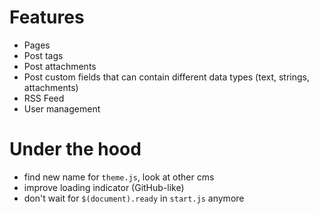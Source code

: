 # Features

- Pages
- Post tags
- Post attachments
- Post custom fields that can contain different data types (text, strings, attachments)
- RSS Feed
- User management

# Under the hood

- find new name for `theme.js`, look at other cms
- improve loading indicator (GitHub-like)
- don't wait for `$(document).ready` in `start.js` anymore




